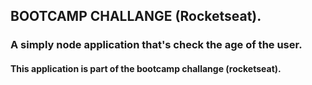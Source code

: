 ## BOOTCAMP CHALLANGE (Rocketseat).

### A simply node application that's check the age of the user.

#### This application is part of the bootcamp challange (rocketseat).
